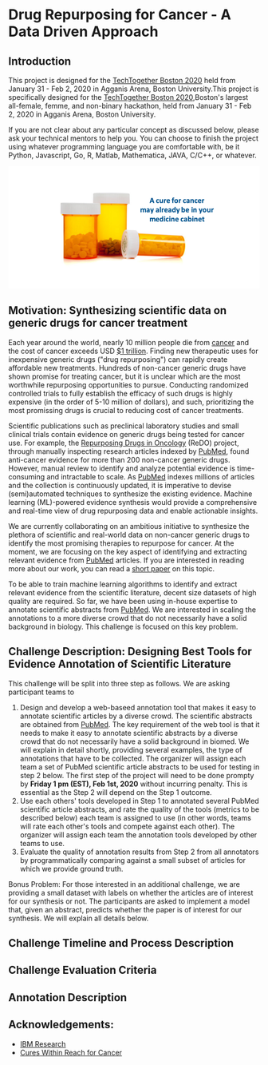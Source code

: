 # Drug Repurposing for Cancer - A Data Driven Approach

## Introduction
This project is designed for the [TechTogether Boston 2020](https://boston.techtogether.io) held from January 31 - Feb 2, 2020 in Agganis Arena, Boston University.This project is specifically designed for the [TechTogether Boston 2020](https://boston.techtogether.io),Boston's largest all-female, femme, and non-binary hackathon, held from January 31 - Feb 2, 2020 in Agganis Arena, Boston University.

If you are not clear about any particular concept as discussed below, please ask your technical mentors to help you. You can choose to finish the project using whatever programming language you are comfortable with, be it Python, Javascript, Go, R, Matlab, Mathematica, JAVA, C/C++, or whatever. 

![Drug repurposing](https://github.com/JinjunXiong/TechTogether2020/blob/master/pills_banner.png 'Drug Repurposing')

## Motivation: Synthesizing scientific data on generic drugs for cancer treatment

Each year around the world, nearly 10 million people die from [cancer](https://www.cancerresearchuk.org/health-professional/cancer-statistics/worldwide-cancer) and the cost of cancer exceeds USD [$1 trillion](https://issuu.com/uicc.org/docs/wcls2014_economics_of_cancer_final?e=10430107/10454633). Finding new therapeutic uses for inexpensive generic drugs ("drug repurposing") can rapidly create affordable new treatments. Hundreds of non-cancer generic drugs have shown promise for treating cancer, but it is unclear which are the most worthwhile repurposing opportunities to pursue. Conducting randomized controlled trials to fully establish the efficacy of such drugs is highly expensive (in the order of 5-10 million of dollars), and such, prioritizing the most promissing drugs is crucial to reducing cost of cancer treatments. 

Scientific publications such as preclinical laboratory studies and small clinical trials contain evidence on generic drugs being tested for cancer use. For example, the [Repurposing Drugs in Oncology](http://www.redo-project.org/) (ReDO) project, through manually inspecting research articles indexed by [PubMed](https://www.ncbi.nlm.nih.gov/pubmed/), found anti-cancer evidence for more than 200 non-cancer generic drugs. However, manual review to identify and analyze potential evidence is time-consuming and intractable to scale. As [PubMed](https://www.ncbi.nlm.nih.gov/pubmed/) indexes millions of articles and the collection is continuously updated, it is imperative to devise (semi)automated techniques to synthesize the existing evidence. Machine learning (ML)-powered evidence synthesis would provide a comprehensive and real-time view of drug repurposing data and enable actionable insights. 

We are currently collaborating on an ambitious initiative to synthesize the plethora of scientific and real-world data on non-cancer generic drugs to identify the most promising therapies to repurpose for cancer. At the moment, we are focusing on the key aspect of identifying and extracting relevant evidence from [PubMed](https://www.ncbi.nlm.nih.gov/pubmed/) articles. If you are interested in reading more about our work, you can read a [short paper](https://arxiv.org/abs/1911.07819) on this topic. 

To be able to train machine learning algorithms to identify and extract relevant evidence from the scientific literature, decent size datasets of high quality are required. So far, we have been using in-house expertise to annotate scientific abstracts from [PubMed](https://www.ncbi.nlm.nih.gov/pubmed/). We are interested in scaling the annotations to a more diverse crowd that do not necessarily have a solid background in biology. This challenge is focused on this key problem. 

## Challenge Description: Designing Best Tools for Evidence Annotation of Scientific Literature

This challenge will be split into three step as follows. We are asking participant teams to 

1. Design and develop a web-baseed annotation tool that makes it easy to annotate scientific articles by a diverse crowd. The scientific abstracts are obtained from [PubMed](https://www.ncbi.nlm.nih.gov/pubmed/). The key requirement of the web tool is that it needs to make it easy to annotate scientific abstracts by a diverse crowd that do not necessarily have a solid background in biomed. We will explain in detail shortly, providing several examples, the type of annotations that have to be collected. The organizer will assign each team a set of PubMed scientific article abstracts to be used for testing in step 2 below. The first step of the project will need to be done prompty by **Friday 1 pm (EST), Feb 1st, 2020** without incurring penalty. This is essential as the Step 2 will depend on the Step 1 outcome.
2. Use each others' tools developed in Step 1 to annotated several PubMed scientific article abstracts, and rate the quality of the tools (metrics to be described below) each team is assigned to use (in other words, teams will rate each other's tools and compete against each other). The organizer will assign each team the annotation tools developed by other teams to use. 
3. Evaluate the quality of annotation results from Step 2 from all annotators by programmatically comparing against a small subset of articles for which we provide ground truth.  


Bonus Problem: For those interested in an additional challenge, we are providing a small dataset with labels on whether the articles are of interest for our synthesis or not. The participants are asked to implement a model that, given an abstract, predicts whether the paper is of interest for our synthesis. We will explain all details below. 


## Challenge Timeline and Process Description
 

## Challenge Evaluation Criteria

## Annotation Description

## Acknowledgements:
- [IBM Research](https://researcher.watson.ibm.com/researcher/view.php?person=us-ioana)
- [Cures Within Reach for Cancer](https://www.cwr4c.org/)

